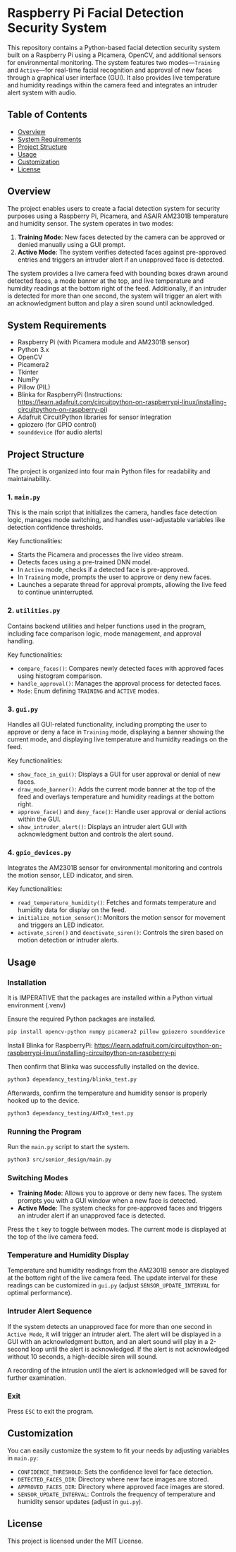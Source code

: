 # Raspberry Pi Facial Detection Security System

This repository contains a Python-based facial detection security system built on a Raspberry Pi using a Picamera, OpenCV, and additional sensors for environmental monitoring. The system features two modes—`Training` and `Active`—for real-time facial recognition and approval of new faces through a graphical user interface (GUI). It also provides live temperature and humidity readings within the camera feed and integrates an intruder alert system with audio.

## Table of Contents
- [Overview](#overview)
- [System Requirements](#system-requirements)
- [Project Structure](#project-structure)
- [Usage](#usage)
- [Customization](#customization)
- [License](#license)

## Overview

The project enables users to create a facial detection system for security purposes using a Raspberry Pi, Picamera, and ASAIR AM2301B temperature and humidity sensor. The system operates in two modes:

1. **Training Mode**: New faces detected by the camera can be approved or denied manually using a GUI prompt.
2. **Active Mode**: The system verifies detected faces against pre-approved entries and triggers an intruder alert if an unapproved face is detected.

The system provides a live camera feed with bounding boxes drawn around detected faces, a mode banner at the top, and live temperature and humidity readings at the bottom right of the feed. Additionally, if an intruder is detected for more than one second, the system will trigger an alert with an acknowledgment button and play a siren sound until acknowledged.

## System Requirements
- Raspberry Pi (with Picamera module and AM2301B sensor)
- Python 3.x
- OpenCV
- Picamera2
- Tkinter
- NumPy
- Pillow (PIL)
- Blinka for RaspberryPi (Instructions: https://learn.adafruit.com/circuitpython-on-raspberrypi-linux/installing-circuitpython-on-raspberry-pi)
- Adafruit CircuitPython libraries for sensor integration
- gpiozero (for GPIO control)
- `sounddevice` (for audio alerts)

## Project Structure

The project is organized into four main Python files for readability and maintainability.

### 1. `main.py`
This is the main script that initializes the camera, handles face detection logic, manages mode switching, and handles user-adjustable variables like detection confidence thresholds. 

Key functionalities:
- Starts the Picamera and processes the live video stream.
- Detects faces using a pre-trained DNN model.
- In `Active` mode, checks if a detected face is pre-approved.
- In `Training` mode, prompts the user to approve or deny new faces.
- Launches a separate thread for approval prompts, allowing the live feed to continue uninterrupted.

### 2. `utilities.py`
Contains backend utilities and helper functions used in the program, including face comparison logic, mode management, and approval handling.

Key functionalities:
- `compare_faces()`: Compares newly detected faces with approved faces using histogram comparison.
- `handle_approval()`: Manages the approval process for detected faces.
- `Mode`: Enum defining `TRAINING` and `ACTIVE` modes.

### 3. `gui.py`
Handles all GUI-related functionality, including prompting the user to approve or deny a face in `Training` mode, displaying a banner showing the current mode, and displaying live temperature and humidity readings on the feed.

Key functionalities:
- `show_face_in_gui()`: Displays a GUI for user approval or denial of new faces.
- `draw_mode_banner()`: Adds the current mode banner at the top of the feed and overlays temperature and humidity readings at the bottom right.
- `approve_face()` and `deny_face()`: Handle user approval or denial actions within the GUI.
- `show_intruder_alert()`: Displays an intruder alert GUI with acknowledgment button and controls the alert sound.

### 4. `gpio_devices.py`
Integrates the AM2301B sensor for environmental monitoring and controls the motion sensor, LED indicator, and siren.

Key functionalities:
- `read_temperature_humidity()`: Fetches and formats temperature and humidity data for display on the feed.
- `initialize_motion_sensor()`: Monitors the motion sensor for movement and triggers an LED indicator.
- `activate_siren()` and `deactivate_siren()`: Controls the siren based on motion detection or intruder alerts.

## Usage

### Installation

It is IMPERATIVE that the packages are installed within a Python virtual environment (.venv)

Ensure the required Python packages are installed.

```bash
pip install opencv-python numpy picamera2 pillow gpiozero sounddevice
```

Install Blinka for RaspberryPi: https://learn.adafruit.com/circuitpython-on-raspberrypi-linux/installing-circuitpython-on-raspberry-pi

Then confirm that Blinka was successfully installed on the device.

```bash
python3 dependancy_testing/blinka_test.py
```

Afterwards, confirm the temperature and humidity sensor is properly hooked up to the device.

```bash
python3 dependancy_testing/AHTx0_test.py
```

### Running the Program

Run the `main.py` script to start the system.
```bash
python3 src/senior_design/main.py
```

### Switching Modes

- **Training Mode**: Allows you to approve or deny new faces. The system prompts you with a GUI window when a new face is detected.
- **Active Mode**: The system checks for pre-approved faces and triggers an intruder alert if an unapproved face is detected.

Press the `t` key to toggle between modes. The current mode is displayed at the top of the live camera feed.

### Temperature and Humidity Display

Temperature and humidity readings from the AM2301B sensor are displayed at the bottom right of the live camera feed. The update interval for these readings can be customized in `gui.py` (adjust `SENSOR_UPDATE_INTERVAL` for optimal performance).

### Intruder Alert Sequence

If the system detects an unapproved face for more than one second in `Active Mode`, it will trigger an intruder alert. The alert will be displayed in a GUI with an acknowledgment button, and an alert sound will play in a 2-second loop until the alert is acknowledged. If the alert is not acknowledged without 10 seconds, a high-decible siren will sound.

A recording of the intrusion until the alert is acknowledged will be saved for further examination.

### Exit

Press `ESC` to exit the program.

## Customization

You can easily customize the system to fit your needs by adjusting variables in `main.py`:

- `CONFIDENCE_THRESHOLD`: Sets the confidence level for face detection.
- `DETECTED_FACES_DIR`: Directory where new face images are stored.
- `APPROVED_FACES_DIR`: Directory where approved face images are stored.
- `SENSOR_UPDATE_INTERVAL`: Controls the frequency of temperature and humidity sensor updates (adjust in `gui.py`).

## License

This project is licensed under the MIT License.